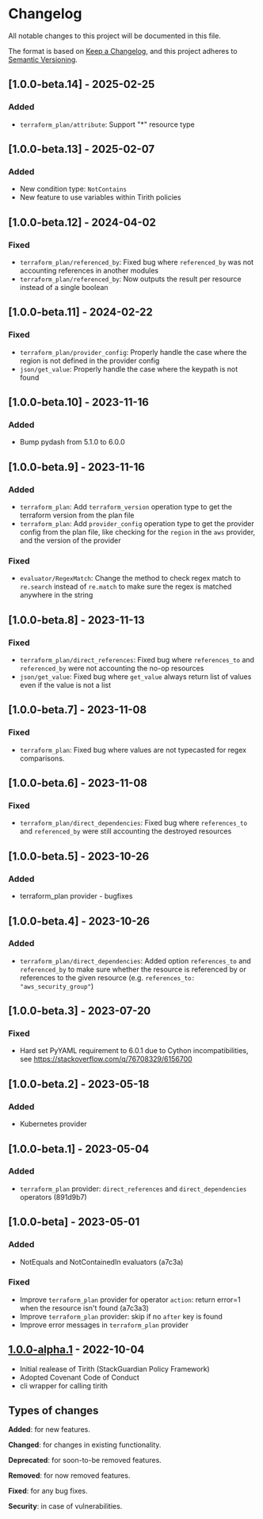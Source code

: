 # Changelog

All notable changes to this project will be documented in this file.

The format is based on [Keep a Changelog](https://keepachangelog.com/en/1.0.0/),
and this project adheres to [Semantic Versioning](https://semver.org/spec/v2.0.0.html).

## [1.0.0-beta.14] - 2025-02-25

### Added
- `terraform_plan/attribute`: Support "*" resource type

## [1.0.0-beta.13] - 2025-02-07

### Added
- New condition type: `NotContains`
- New feature to use variables within Tirith policies


## [1.0.0-beta.12] - 2024-04-02

### Fixed
- `terraform_plan/referenced_by`: Fixed bug where `referenced_by` was not accounting references in another modules
- `terraform_plan/referenced_by`: Now outputs the result per resource instead of a single boolean


## [1.0.0-beta.11] - 2024-02-22

### Fixed
- `terraform_plan/provider_config`: Properly handle the case where the region is not defined in the provider config
- `json/get_value`: Properly handle the case where the keypath is not found


## [1.0.0-beta.10] - 2023-11-16

### Added
- Bump pydash from 5.1.0 to 6.0.0


## [1.0.0-beta.9] - 2023-11-16

### Added
- `terraform_plan`: Add `terraform_version` operation type to get the terraform version from the plan file
- `terraform_plan`: Add `provider_config` operation type to get the provider config from the plan file, like checking for the `region` in the `aws` provider, and the version of the provider

### Fixed
- `evaluator/RegexMatch`: Change the method to check regex match to `re.search` instead of `re.match` to make sure the regex is matched anywhere in the string

## [1.0.0-beta.8] - 2023-11-13

### Fixed
- `terraform_plan/direct_references`: Fixed bug where `references_to` and `referenced_by` were not accounting the no-op resources
- `json/get_value`: Fixed bug where `get_value` always return list of values even if the value is not a list

## [1.0.0-beta.7] - 2023-11-08

### Fixed
- `terraform_plan`: Fixed bug where values are not typecasted for regex comparisons.

## [1.0.0-beta.6] - 2023-11-08

### Fixed
- `terraform_plan/direct_dependencies`: Fixed bug where `references_to` and `referenced_by` were still accounting the destroyed resources

## [1.0.0-beta.5] - 2023-10-26

### Added
- terraform_plan provider - bugfixes

## [1.0.0-beta.4] - 2023-10-26

### Added
- `terraform_plan/direct_dependencies`: Added option `references_to` and `referenced_by` to make sure whether the resource is referenced by or references to the given resource (e.g. `references_to: "aws_security_group"`)

## [1.0.0-beta.3] - 2023-07-20

### Fixed
- Hard set PyYAML requirement to 6.0.1 due to Cython incompatibilities, see https://stackoverflow.com/q/76708329/6156700

## [1.0.0-beta.2] - 2023-05-18

### Added
- Kubernetes provider


## [1.0.0-beta.1] - 2023-05-04

### Added
- `terraform_plan` provider: `direct_references` and `direct_dependencies` operators (891d9b7)


## [1.0.0-beta] - 2023-05-01

### Added
- NotEquals and NotContainedIn evaluators (a7c3a)

### Fixed
- Improve `terraform_plan` provider for operator `action`: return error=1 when the resource isn't found (a7c3a3)
- Improve `terraform_plan` provider: skip if no `after` key is found
- Improve error messages in `terraform_plan` provider


## [1.0.0-alpha.1] - 2022-10-04

- Initial realease of Tirith (StackGuardian Policy Framework)
- Adopted Covenant Code of Conduct
- cli wrapper for calling tirith


## Types of changes

**Added**: for new features.

**Changed**: for changes in existing functionality.

**Deprecated**: for soon-to-be removed features.

**Removed**: for now removed features.

**Fixed**: for any bug fixes.

**Security**: in case of vulnerabilities.

[unreleased]: https://github.com/StackGuardian/tirith/compare/1.0.0-alpha.1...HEAD
[1.0.0-alpha.1]: https://github.com/StackGuardian/tirith/compare/1.0.0-alpha.1
